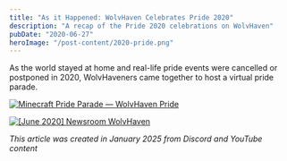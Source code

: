 ```yaml
---
title: "As it Happened: WolvHaven Celebrates Pride 2020"
description: "A recap of the Pride 2020 celebrations on WolvHaven"
pubDate: "2020-06-27"
heroImage: "/post-content/2020-pride.png"
---
```


As the world stayed at home and real-life pride events were cancelled or postponed in 2020, WolvHaveners came together to host a virtual pride parade.

[![Minecraft Pride Parade — WolvHaven Pride](/post-content/2020-pride-video.png)](https://www.youtube.com/watch?v=fZIXgjozPew "Minecraft Pride Parade — WolvHaven Pride")

[![[June 2020] Newsroom WolvHaven](/post-content/2020-pride-newsnet.png)](https://youtu.be/FCM1NjFavd8?t=882 "[June 2020] Newsroom WolvHaven")

*This article was created in January 2025 from Discord and YouTube content*